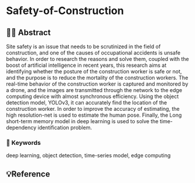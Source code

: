 # Safety-of-Construction

## 👷‍♂️ Abstract

Site safety is an issue that needs to be scrutinized  in the field of construction, and one of the causes of  occupational accidents is unsafe behavior. In order to  research the reasons and solve them, coupled with the  boost of artificial intelligence in recent years, this  research aims at identifying whether the posture of the  construction worker is safe or not, and the purpose is to  reduce the mortality of the construction workers. The  real-time behavior of the construction worker is  captured and monitored by a drone, and the images are  transmitted through the network to the edge computing  device with almost synchronous efficiency. Using the  object detection model, YOLOv3, it can accurately find  the location of the construction worker. In order to  improve the accuracy of estimating, the high resolution-net is used to estimate the human pose.  Finally, the Long short-term memory model in deep  learning is used to solve the time-dependency  identification problem. 

### 🧩 Keywords
deep learning, object detection, time-series  model, edge computing


## 💡Reference
